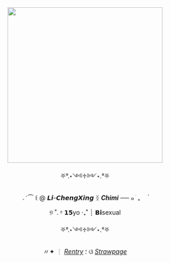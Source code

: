 <div align="center">
  
<img src="https://64.media.tumblr.com/2f1f7eca2b79775806c7c246337d524d/5f88c68b4dc28f0a-ea/s640x960/8607df727b55232d37de456c66d995950426129d.pnj" width="350" height="350" />


⛧°.⋆༺♱༻⋆.°⛧

  𝅄    ݁   ⏜ ꒰  @ 𝙇𝙞-𝘾𝙝𝙚𝙣𝙜𝙓𝙞𝙣𝙜 ᛝ ***Chimi*** ──   ๑   ֹ   ₊ㅤ  ۟

  ୭ ˚. ᵎᵎ 𝟭𝟱yo ‧₊˚ ┊ 𝗕𝗶sexual

⛧°.⋆༺♱༻⋆.°⛧
  

 〃✦ ┆ [*Rentry*](https://rentry.co/explosive-shrimp) ؛ ଓ [*Strawpage*](https://exploshrimp.straw.page/)






